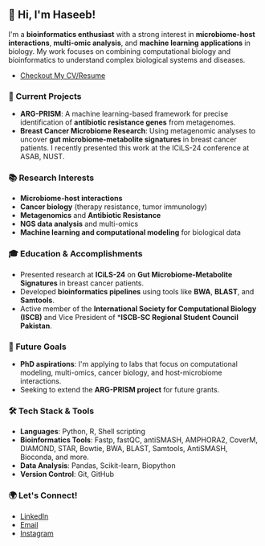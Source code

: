 
## 👋 Hi, I'm Haseeb!

I'm a **bioinformatics enthusiast** with a strong interest in **microbiome-host interactions**, **multi-omic analysis**, and **machine learning applications** in biology. My work focuses on combining computational biology and bioinformatics to understand complex biological systems and diseases.

- [Checkout My CV/Resume](https://drive.google.com/file/d/1xoHtNaXvSrJJKM5i8KmvuJ-Z2KDqZkpL/view?usp=drive_link)

### 🔬 Current Projects
- **ARG-PRISM**: A machine learning-based framework for precise identification of **antibiotic resistance genes** from metagenomes.
- **Breast Cancer Microbiome Research**: Using metagenomic analyses to uncover **gut microbiome-metabolite signatures** in breast cancer patients. I recently presented this work at the ICiLS-24 conference at ASAB, NUST.

### 📚 Research Interests
- **Microbiome-host interactions**
- **Cancer biology** (therapy resistance, tumor immunology)
- **Metagenomics** and **Antibiotic Resistance**
- **NGS data analysis** and multi-omics
- **Machine learning and computational modeling** for biological data

### 🎓 Education & Accomplishments
- Presented research at **ICiLS-24** on **Gut Microbiome-Metabolite Signatures** in breast cancer patients.
- Developed **bioinformatics pipelines** using tools like **BWA**, **BLAST**, and **Samtools**.
- Active member of the **International Society for Computational Biology (ISCB)** and Vice President of ***ISCB-SC Regional Student Council Pakistan**.
  
### 🌱 Future Goals
- **PhD aspirations**: I'm applying to labs that focus on computational modeling, multi-omics, cancer biology, and host-microbiome interactions.
- Seeking to extend the **ARG-PRISM project** for future grants.

### 🛠️ Tech Stack & Tools
- **Languages**: Python, R, Shell scripting
- **Bioinformatics Tools**: Fastp, fastQC, antiSMASH, AMPHORA2, CoverM, DIAMOND, STAR, Bowtie, BWA, BLAST, Samtools, AntiSMASH, Bioconda, and more.
- **Data Analysis**: Pandas, Scikit-learn, Biopython
- **Version Control**: Git, GitHub

### 🌍 Let's Connect!
- [LinkedIn](https://www.linkedin.com/in/haseebmanzoor/)
- [Email](haseebmanzoor667@gmail.com)     
- [Instagram](https://www.instagram.com/haseebmanzur/) 
